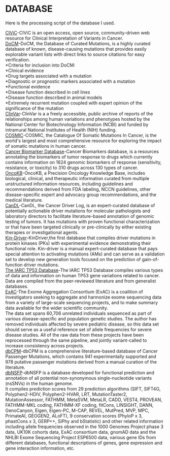 # DATABASE
Here is the processing script of the database I used.

[CIViC](https://civicdb.org/home)-CIViC is an open access, open source, community-driven web resource for Clinical Interpretation of Variants in Cancer.  
[DoCM](http://docm.info/)-DoCM, the Database of Curated Mutations, is a highly curated database of known, disease-causing mutations that provides easily explorable variant lists with direct links to source citations for easy verification.  
*Criteria for inclusion into DoCM:  
     *Clinical evidence  
          *Drug targets associated with a mutation  
          *Diagnostic or prognostic markers associated with a mutation  
     *Functional evidence   
          *Disease function described in cell lines  
          *Disease function described in animal models  
          *Extremely recurrent mutation coupled with expert opinion of the significance of the mutation  
[ClinVar](https://www.ncbi.nlm.nih.gov/clinvar/)-ClinVar is a a freely accessible, public archive of reports of the relationships among human variations and phenotypes hosted by the National Center for Biotechnology Information (NCBI) and funded by intramural National Institutes of Health (NIH) funding.  
[COSMIC](https://cancer.sanger.ac.uk/cosmic)-COSMIC, the Catalogue Of Somatic Mutations In Cancer, is the world's largest and most comprehensive resource for exploring the impact of somatic mutations in human cancer.  
[Cancer Biomarker Database](https://www.cancergenomeinterpreter.org/biomarkers)-Cancer Biomarkers database, is a resources annotating the biomarkers of tumor response to drugs which currently contains information on 1624 genomic biomarkers of response (sensitivity, resistance, or toxicity) to 310 drugs across 130 types of cancer.  
[OncoKB](oncokb.org/)-OncoKB, a Precision Oncology Knowledge Base, includes biological, clinical, and therapeutic information curated from multiple unstructured information resources, including guidelines and recommendations derived from FDA labeling, NCCN guidelines, other disease-specific expert and advocacy group recommendations, and the medical literature.  
[CanDL](https://CanDL.osu.edu/)-CanDL, the Cancer Driver Log, is an expert-curated database of potentially actionable driver mutations for molecular pathologists and laboratory directors to facilitate literature-based annotation of genomic testing of tumors. It has mutations with proven functional characterization or that have been targeted clinically or pre-clinically by either existing therapies or investigational agents.  
[Kin-Driver](http://kin-driver.leloir.org.ar/index.php)-KinDriver,the first database that compiles driver mutations in protein kinases (PKs) with experimental evidence demonstrating their functional role. Kin-driver is a manual expert-curated database that pays special attention to activating mutations (AMs) and can serve as a validation set to develop new generation tools focused on the prediction of gain-of-function driver mutations.  
[The IARC TP53 Database](http://p53.iarc.fr/)-The IARC TP53 Database compiles various types of data and information on human TP53 gene variations related to cancer. Data are compiled from the peer-reviewed literature and from generalist databases.  
[ExAC](exac.broadinstitute.org/)-The Exome Aggregation Consortium (ExAC) is a coalition of investigators seeking to aggregate and harmonize exome sequencing data from a variety of large-scale sequencing projects, and to make summary data available for the wider scientific community.  
The data set spans 60,706 unrelated individuals sequenced as part of various disease-specific and population genetic studies. The author has removed individuals affected by severe pediatric disease, so this data set should serve as a useful reference set of allele frequencies for severe disease studies. All of the raw data from these projects have been reprocessed through the same pipeline, and jointly variant-called to increase consistency across projects.  
[dbCPM](http://bioinfo.ahu.edu.cn:8080/dbCPM)-dbCPM is a comprehensive literature-based database of Cancer Passenger Mutations, which contains 941 experimentally supported and 978 putative passenger mutations derived from a manual curation of the literature.  
[dbNSFP](https://sites.google.com/site/jpopgen/dbNSFP)-dbNSFP is a database developed for functional prediction and annotation of all potential non-synonymous single-nucleotide variants (nsSNVs) in the human genome.    
It compiles prediction scores from 29 prediction algorithms (SIFT, SIFT4G, Polyphen2-HDIV, Polyphen2-HVAR, LRT, MutationTaster2, MutationAssessor, FATHMM, MetaSVM, MetaLR, CADD, VEST4, PROVEAN, FATHMM-MKL coding, FATHMM-XF coding, fitCons, LINSIGHT, DANN, GenoCanyon, Eigen, Eigen-PC, M-CAP, REVEL, MutPred, MVP, MPC, PrimateAI, GEOGEN2, ALoFT), 9 conservation scores (PhyloP x 3, phastCons x 3, GERP++, SiPhy and bStatistic) and other related information including allele frequencies observed in the 1000 Genomes Project phase 3 data, UK10K cohorts data, ExAC consortium data, gnomAD data and the NHLBI Exome Sequencing Project ESP6500 data, various gene IDs from different databases, functional descriptions of genes, gene expression and gene interaction information, etc.
